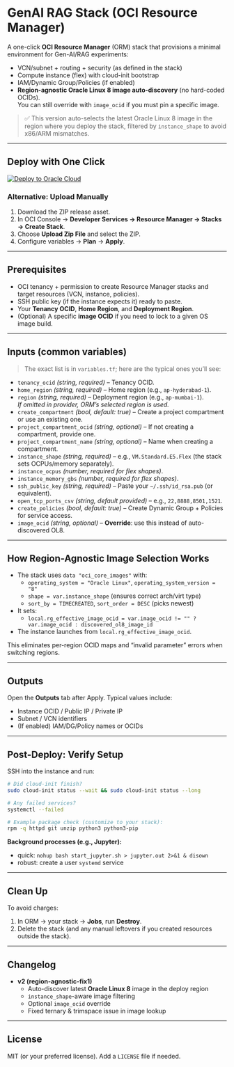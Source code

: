 # GenAI RAG Stack (OCI Resource Manager)

A one-click **OCI Resource Manager** (ORM) stack that provisions a minimal environment for Gen-AI/RAG experiments:
- VCN/subnet + routing + security (as defined in the stack)
- Compute instance (flex) with cloud-init bootstrap
- IAM/Dynamic Group/Policies (if enabled)
- **Region-agnostic Oracle Linux 8 image auto-discovery** (no hard-coded OCIDs).  
  You can still override with `image_ocid` if you must pin a specific image.

> ✅ This version auto-selects the latest Oracle Linux 8 image in the region where you deploy the stack, filtered by `instance_shape` to avoid x86/ARM mismatches.

---

## Deploy with One Click

[![Deploy to Oracle Cloud](https://oci-resourcemanager-plugin.plugins.oci.oraclecloud.com/latest/deploy-to-oracle-cloud.svg)](https://cloud.oracle.com/resourcemanager/stacks/create?zipUrl=https%3A%2F%2Fgithub.com%2FSaurabhOCI%2Fgenai-rag-stack%2Freleases%2Flatest%2Fdownload%2Fgenai-platform-RAG-v2-region-agnostic-fix1.zip)

### Alternative: Upload Manually
1. Download the ZIP release asset.
2. In OCI Console → **Developer Services → Resource Manager → Stacks → Create Stack**.
3. Choose **Upload Zip File** and select the ZIP.
4. Configure variables → **Plan** → **Apply**.

---

## Prerequisites

- OCI tenancy + permission to create Resource Manager stacks and target resources (VCN, instance, policies).
- SSH public key (if the instance expects it) ready to paste.
- Your **Tenancy OCID**, **Home Region**, and **Deployment Region**.
- (Optional) A specific **image OCID** if you need to lock to a given OS image build.

---

## Inputs (common variables)

> The exact list is in `variables.tf`; here are the typical ones you’ll see:

- `tenancy_ocid` *(string, required)* – Tenancy OCID.
- `home_region` *(string, required)* – Home region (e.g., `ap-hyderabad-1`).
- `region` *(string, required)* – Deployment region (e.g., `ap-mumbai-1`).  
  *If omitted in provider, ORM’s selected region is used.*
- `create_compartment` *(bool, default: true)* – Create a project compartment or use an existing one.
- `project_compartment_ocid` *(string, optional)* – If not creating a compartment, provide one.
- `project_compartment_name` *(string, optional)* – Name when creating a compartment.
- `instance_shape` *(string, required)* – e.g., `VM.Standard.E5.Flex` (the stack sets OCPUs/memory separately).
- `instance_ocpus` *(number, required for flex shapes)*.
- `instance_memory_gbs` *(number, required for flex shapes)*.
- `ssh_public_key` *(string, required)* – Paste your `~/.ssh/id_rsa.pub` (or equivalent).
- `open_tcp_ports_csv` *(string, default provided)* – e.g., `22,8888,8501,1521`.
- `create_policies` *(bool, default: true)* – Create Dynamic Group + Policies for service access.
- `image_ocid` *(string, optional)* – **Override**: use this instead of auto-discovered OL8.

---

## How Region-Agnostic Image Selection Works

- The stack uses `data "oci_core_images"` with:
  - `operating_system = "Oracle Linux"`, `operating_system_version = "8"`
  - `shape = var.instance_shape` (ensures correct arch/virt type)
  - `sort_by = TIMECREATED`, `sort_order = DESC` (picks newest)
- It sets:
  - `local.rg_effective_image_ocid = var.image_ocid != "" ? var.image_ocid : discovered_ol8_image_id`
- The instance launches from `local.rg_effective_image_ocid`.

This eliminates per-region OCID maps and “invalid parameter” errors when switching regions.

---

## Outputs

Open the **Outputs** tab after Apply. Typical values include:
- Instance OCID / Public IP / Private IP
- Subnet / VCN identifiers
- (If enabled) IAM/DG/Policy names or OCIDs

---

## Post-Deploy: Verify Setup

SSH into the instance and run:

```bash
# Did cloud-init finish?
sudo cloud-init status --wait && sudo cloud-init status --long

# Any failed services?
systemctl --failed

# Example package check (customize to your stack):
rpm -q httpd git unzip python3 python3-pip
```

**Background processes (e.g., Jupyter):**
- quick: `nohup bash start_jupyter.sh > jupyter.out 2>&1 & disown`
- robust: create a user `systemd` service

---

## Clean Up

To avoid charges:
1. In ORM → your stack → **Jobs**, run **Destroy**.
2. Delete the stack (and any manual leftovers if you created resources outside the stack).

---

## Changelog

- **v2 (region-agnostic-fix1)**  
  - Auto-discover latest **Oracle Linux 8** image in the deploy region  
  - `instance_shape`-aware image filtering  
  - Optional `image_ocid` override  
  - Fixed ternary & trimspace issue in image lookup

---

## License

MIT (or your preferred license). Add a `LICENSE` file if needed.

